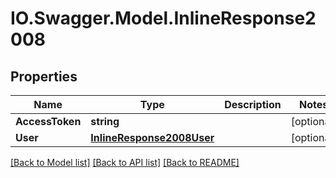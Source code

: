 # IO.Swagger.Model.InlineResponse2008
## Properties

Name | Type | Description | Notes
------------ | ------------- | ------------- | -------------
**AccessToken** | **string** |  | [optional] 
**User** | [**InlineResponse2008User**](InlineResponse2008User.md) |  | [optional] 

[[Back to Model list]](../README.md#documentation-for-models) [[Back to API list]](../README.md#documentation-for-api-endpoints) [[Back to README]](../README.md)

